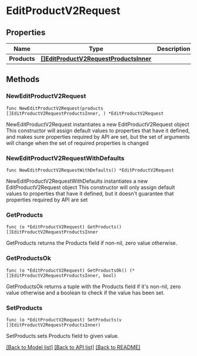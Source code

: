 # EditProductV2Request

## Properties

Name | Type | Description | Notes
------------ | ------------- | ------------- | -------------
**Products** | [**[]EditProductV2RequestProductsInner**](EditProductV2RequestProductsInner.md) |  | 

## Methods

### NewEditProductV2Request

`func NewEditProductV2Request(products []EditProductV2RequestProductsInner, ) *EditProductV2Request`

NewEditProductV2Request instantiates a new EditProductV2Request object
This constructor will assign default values to properties that have it defined,
and makes sure properties required by API are set, but the set of arguments
will change when the set of required properties is changed

### NewEditProductV2RequestWithDefaults

`func NewEditProductV2RequestWithDefaults() *EditProductV2Request`

NewEditProductV2RequestWithDefaults instantiates a new EditProductV2Request object
This constructor will only assign default values to properties that have it defined,
but it doesn't guarantee that properties required by API are set

### GetProducts

`func (o *EditProductV2Request) GetProducts() []EditProductV2RequestProductsInner`

GetProducts returns the Products field if non-nil, zero value otherwise.

### GetProductsOk

`func (o *EditProductV2Request) GetProductsOk() (*[]EditProductV2RequestProductsInner, bool)`

GetProductsOk returns a tuple with the Products field if it's non-nil, zero value otherwise
and a boolean to check if the value has been set.

### SetProducts

`func (o *EditProductV2Request) SetProducts(v []EditProductV2RequestProductsInner)`

SetProducts sets Products field to given value.



[[Back to Model list]](../README.md#documentation-for-models) [[Back to API list]](../README.md#documentation-for-api-endpoints) [[Back to README]](../README.md)


